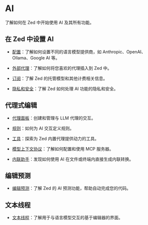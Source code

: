 # AI

了解如何在 Zed 中开始使用 AI 及其所有功能。

## 在 Zed 中设置 AI

- [配置](./configuration.md)：了解如何设置不同的语言模型提供商，如 Anthropic、OpenAI、Ollama、Google AI 等。

- [外部代理](./external-agents.md)：了解如何将您喜欢的代理插入到 Zed 中。

- [订阅](./subscription.md)：了解 Zed 的托管模型和其他计费相关信息。

- [隐私和安全](./privacy-and-security.md)：了解 Zed 如何处理 AI 功能的隐私和安全。

## 代理式编辑

- [代理面板](./agent-panel.md)：创建和管理与 LLM 代理的交互。

- [规则](./rules.md)：如何为 AI 交互定义规则。

- [工具](./tools.md)：探索为 Zed 内置代理提供动力的工具。

- [模型上下文协议](./mcp.md)：了解如何配置和使用 MCP 服务器。

- [内联助手](./inline-assistant.md)：发现如何使用 AI 在文件或终端内直接生成内联转换。

## 编辑预测

- [编辑预测](./edit-prediction.md)：了解 Zed 的 AI 预测功能，帮助自动完成您的代码。

## 文本线程

- [文本线程](./text-threads.md)：了解用于与语言模型交互的基于编辑器的界面。
